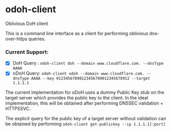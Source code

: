 # odoh-client
Oblivious DoH client

This is a command line interface as a client for performing oblivious dns-over-https queries.

### Current Support:

- [x] DoH Query : `odoh-client doh --domain www.cloudflare.com. --dnsType AAAA`
- [x] oDoH Query: `odoh-client odoh --domain www.cloudflare.com. --dnsType AAAA --key 01234567890123456789012345678912 --target 1.1.1.1`

The current implementation for oDoH uses a dummy Public Key stub on the target server which provides the public key to 
the client. In the ideal implementation, this will be obtained after performing DNSSEC validation + HTTPSSVC.

The explicit query for the public key of a target server without validation can be obtained by performing 
`odoh-client get-publickey --ip 1.1.1.1[:port]`
